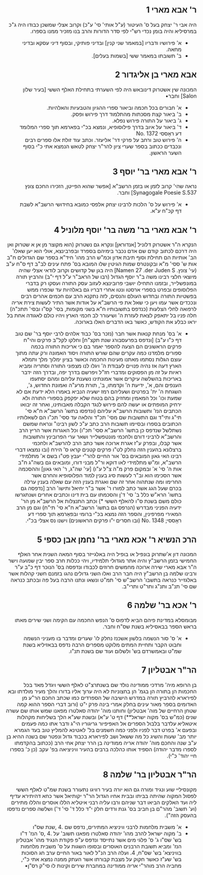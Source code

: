 <div dir="rtl">

##  ר' אבא מארי  1
היה אבי ר' יצחק בעל ס' העיטור (ע"ל אותי' סי' ע"כ) וקרוב אצלי שמשכן כבודו היה ג"כ במרסיליא והיה בומן נכדי רש"י לפי סדר הדורות והרב בנו מזכיר ממנו בספרו. 
* א' פירושיו ודבריו [במאמר שני קנין] ובדיני פותיקי, ובסוף דיני עסקא ובדיני מחאה. 
* ב' תשובתו במאמר ששי [בשמות בעלים].

## אבא מארי בן אליגדור 2
המכונה שין אשטרוק דינובאש היה לפי השערתי בתחילת האלף הששי [בעיר שלון Salon] וחבר• 
* א' חבורים בכל חכמה וביאור ספרי ההגיון והטבעיות והאלהיות. 
* ב' ביאור קצת מסכתות מהתלמוד דרך פירוש ופסק. 
* ג' ביאור על התורה פירוש נפלא.
* ד' ביאור על איוב בדרך פילוסופיא, ונמצא בכ"י בפארמא תוך ספרי המלומד דע ראָססי 1372 .No 
* ה' פירוש טוב ורחב על פרקי דר' אליעזר. 
וכתב עוד זולת אלו ספרים רבים ונכבדים ככתוב בספר שערי ציון להר"ר יצחק לטאש הנמצא אתי כ"י בסוף השער הראשון.

##  ר' אבא מארי בר' יוסף 3
נראה שהי' קרוב לזמן או בזמן הרשב"א [אפשר שהוא הפייטן, הזכירו החכם צונץ 537.Synagogale Poesie S]
וחבר.
* א' פירוש על ס' הלכות לרבינו יצחק אלפסי כמובא בחידושי הרשב"א לשבת דף קכ"ח ע"א.

## ר' אבא מארי בר' משה בר' יוסף מלוניל 4
הנקרא ה"ר אשטרוק דלוניל [אנדוראן] ונקרא גם נשטרוק (הוא מקוצר מן אן א שטרוק ואן היה דרכם לכתוב קודם שם אדם נכבר בימיהם בספרד ובפרבינצא, אולי הוא יען שאלו' הב' אותיות הם תחילת וסוף תיבת אדון וכמ"ש הרב מהו' חיד"א בספר שם הגדולים ח"ב אות ש' ססי' מ"א ובקונטרס שמות הגיטין שלו המובא בס' פתח עינים לב"ב דף ס"ח ע"ב (עי' צונץ. Namen 27 .der Juden S] היה בגן של קדושים וקרוב לודאי אצלי שהיה מיוצאי חלצי רבינו משה ב"ר יוסף הגדול (רבו של הראב"ר ע"ל דף י"ב) והרביץ תורה במונפשלייר, ובזמנו התחילו יושבי פרובינצא לעזוב עסק התורה ועסקו רק בדברי הפלוסופים ובפרט בספרי ארסטו ונטו אחרי דבריו גם באלהיות עד שכפרו ממש בפשטיות התורה ובחדוש העולם והנסים, לזה נתקנא הרב עם חכמים אהרים רבים ונככדים אשר עמו ויען כי שאל את פי הרשב"א על אודות אשר התיר לעשות צירת אריה לרפואה לחלי הצלעות (כנדפס בתשובותיו ח"א בשני מקומות, בסי' קס"ו ובסי' תתכ"ה) חלה פניו בל יתאפק לצאת לעזרת ה' ושיעורר לב חכמי הארץ ויהיו כולם לאגודה אחת בל יראו כבלע את הקודש, כאשר באו הדברים האלו בארוכה.


* א' בס' מנחת קנאות אשר חבר (נזכר בס' כבוד אלהים לרבי יוסף בר' שם טוב דף כ"ו ע"ב) [ונדפס בפרעסבורג שנת תקצ"ח] וחלקו לקל"ב פרקים והי"ח פרקים הראשונים הם הצעה להספר יאמר בם כי אריכות התורה בכמה ספורים מלמדנו כמה עקרים שהם שורש התורה ויסוד האמונה ורק עתה מתוך עוצם הגלות נסתמו מאתנו מעינות החכמה וכאשר בציון ימלוך מלך ותמלא הארץ דעה אז נהיה פנויים לעבודת ה' ויגלו לנו מצפוני התורה וסתריה ומביא ראיות על זה מן הפסוקים ומדברי חז"ל ויפרשם בדרך יפה, ובדרך הזה ידבר באריכות בהשלשה עיקרים אשר אמונתינו נשענת עליהם ומהם יסתעפו הענפים והם, א', ידיעת ה' וקדמתו, ב', תורת מרע"ה ואמונת החדוש, ג', השגחת ה' ית' בפרטים ושעליהם רמז ישעיה הנביא באמרו הלא ידעת אם לא שמעת וכו' וכל המאמין ומחזיק בהם בטוח שלא יפקפק בספורי התורה ולא ירחיק המופתים או יעשה להם פירוש לנגד הקבלה מאבותינו, ואחר זה יבואו הכתבים הנז' ותשובות הרשב"א עליהם (ונדפסו בתשו' הרשב"א ח"א סי' תי"ג ותי"ד וגם התשובות שם מסי' תכ"ד והלאה עד ססי' תכ"ו הם לשאלותיו הכתובים בספרו ובסיימו תשובות הרב כתב ע"כ לשון רבינו" ונראח שמשם נשתלשל שנדפס כן בתשו' הרשב"א ססי' תכ"ו) וכל האגרות אשר הריץ הרב והרשב"א לרביני דורם ולחכמי מונטפשלייר ושאר ערי הפרובינץ והתשובות אשר קבלו, ובפרק ע"ז אגרת ארוכה אשר כתב הרב להרשב"א ולחכמי ברצלונא בהענין הזה נחלק לט"ו פרקים קטנים קראו ס' הירח (ובו נמצאו דברי רבינו האי גאון המובאים בס' אור החיים להר"י יעבץ פט"ו בשם א' מתלמידי הרשב"א, ומ"ש מתלמידי לאו דוקא ור"ל מבני דורו, ומובאים גם בשה"ג ח"ב אות ה' סי' א' ובמקום פרק מ"ה צ"ל ע"ו) [עי' שה"ג, ר' האי גאון] וההסכמה אשר הסכימו הוא וב"ר לעשות סיג בענין למוד הפלוסופיא והחרם אשר החרימו ומה שנתהוה אחר זה שם ואגרת בענין הזה עם שאלה בענין ערלה בכרם שעל הגג אשר כתב למורו ר' אשר ב"ר יחיאל ותישו' הרב [נדפסה גם בתשו' הרא"ש כלל ב' סי' ד'ן והסכמתו עם בית דינו וכתבים אחרים ושנתגרשו כולם משם בשנת ס"ו להאלף הששי *) וכתב התנצלות אל הרשב"א מן הר' ידעיה הפניני מבדרש (הנרפס גם בתשו' הרשב"א ח"א סי' תי"ח) וגם מן הרב המאירי מפרפינין, והספר הזה נמצא בכ"י ברומי ובפאַרמאַ תוך ספרי דע ראָססי; 1348 .No (ובו חסרים י"ו פרקים הראשונים) וישנו נס אצלי בכ"י.

## הרכ הנשיא ר' אכא מארי בר' נחמן אבן כספי 5
המכונה דון א'שתרוק בונפיל או בופיל היה באלגייזר בסוף המאה השנית אחר האלף החמישי בזמן הרשב"ץ והיה אתר מגדולי תלמידיו, ויהי ככלות חרב ספר יבין שמועה וישר ה"ר אבא מארי שירה ארוכה מחמשים חרוזים לכבודו ונדפסה בס' הנוכר דף כ"ב ע"ר ורבינו שלמה בן הרשב"ץ היה חבר הרב ואלו השני גדולים נהגו בזמנם חשני קהלות אשר באלגזייר כנראה בתשבו' הרשב"ש סי' תמ"ט ונשאו ונתנו הרבה בעל פה ובכתב כנראה שם סי' תנ"ב ותנ"ג ותר"ט ותרי"ב.

## ר' אכא בר' שלמה 6
מבומסלא במדינת פיהם הביא לדפוס ס' הנפש החכמה עם הקימה ושני שירים מאתו בראש הספר בבאסיליא בשנת שס"ח וחבר.
* א' ס' סור הנשמה בלשון אשכנז נחלק לו' שערים ומדבר בו מעניני הנשמה וחבוט הקבר ותחיית המתים מלוקט מספרים הרבה נדפס בבאזיליא בשנת שמ"ט ובאמשרדם בש' ולשלום ועוד שם בשנת תנ"ו.

## הר"ר אבטליון 7
בן הרופא מיה' מרדכי ממודינה נולד שם בשנתרצ"ט לאלף הששי ויגדל מאד בכל החכמות הן בתורה הן בגמ' הן בחצוניות לא היה ערוך אליו בדורו והלך מעיר מולדתו ובא לפירארא להרביץ תורה במדרש הישיבה של הספרדים כמו שכתב החכם הר"ע מן האדומים בספר מאור עינים בחלק אמרי בינה פרק י"ט (ורוב דברי הספר ההוא קמה שטחן הרחיים של מוה' אבטליון) וחותנו מוה' יהודה סאלטרו מפאנו שמש אותו שם עשרה שנים (כמ"ש בס' מקוה ישראל**) דף ט' ע"א) ובשנת שע"א הלך בשליחות מקהלות איטאליא עלדבר בלבול הספרים אל האפיפיור גריגוריו הי"ג ודבר אתו כמה פעמים ובפעם א' בפרט דבר לפניו ולפני כמה חשמנים בל' לאטינא להמליץ טוב בעד הגמרא יותר מב' שעות והשיג כל מה ששאל ושב לפירארא בכבוד גדול ונפטר שם בשנה ההיא בן ע"ב שנה והחכם מוה' יהודה אריה ממודינה בן הרר יצחק אחי הרב (ככתוב בהקדמתו לספרו מדבר יהודה) הספיד אותו כהלכה ברבים בהעיר וויניציאה בפ' עקב (כן כ' בספרו חיי יהוד' כ"י).


## הר"ר אבטליון בר' שלמה 8
מקונסיליי שוע ונגיד ומורה גם הוא יורה בעיר רוויגו נתעורר בשנת שמ"ט לאלף הששי לפסול המקוה שהיתה בביתו ובבית אחיו הגדול הר"ר יקותיאל אשר כחא דהיתירא עדיף ליה ועד האלקים הביאו דבר שניהם ורבו עליה רבני איטליא הללו אוסרים והללו מתירים (וע' תשוב' מהר"ם בן חביב בס' גנת ורדים חלק י"ד כלל ד' סי' ד') ושלשה ספרים נדפסו בהעסק הזה"). 
* א' משבית מלחמות לרבני וויניציא המתירים, נדפס שם .4 ,שנת שס"ו
* ב' מקוה ישראל להרב מהו' יהודה סאלטרו מפאנו תשוב' על .4 ,ס' הנז' ד"ו בש' שס"ו
ג' ס' פלגי מים אשר נתייסד ונדפס ע"פ פקודת הנגיד מהו' אבטליון הנז' ומביא תשובת הרבנים האוסרים ובסופו השגות על ס' משבית מלחמות בוויניצא' בש' שס"ח, 4. ועלה הרב הנ"ל לאור באור החיים ערב חג הסוכות בש' שע"ז כאשר חקוק על מצבת קבורתו אשר העתק ממנה נמצא אתי כ"י, מחביה הרב מוהר"י אריה ממודינה במחברת שירים וקינות לו סי"ק רס"ן•
</div>